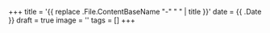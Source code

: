 +++
title = '{{ replace .File.ContentBaseName "-" " " | title }}'
date  = {{ .Date }}
draft = true
image = ''
tags  = []
+++

